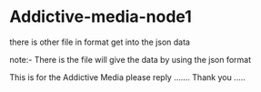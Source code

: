 # Addictive-media-node1
there is other file in format get into the json data


note:-
There is the file will give the data by using the json format 

This is for the Addictive Media please reply .......
Thank you .....
